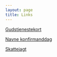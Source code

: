 ```yaml
---
layout: page
title: Links
---
```


[Gudstjenestekort](https://www.dropbox.com/s/847pbl7auxrif56/gtj-kort.pdf?dl=0)

[Navne konfirmanddag](https://www.dropbox.com/s/x8op7eja2ushebu/2019-navne-konfdag.pdf?dl=0)

[Skattejagt](https://www.dropbox.com/s/rwibh8sw2eo13vt/skattejagt2.pdf?dl=0)

